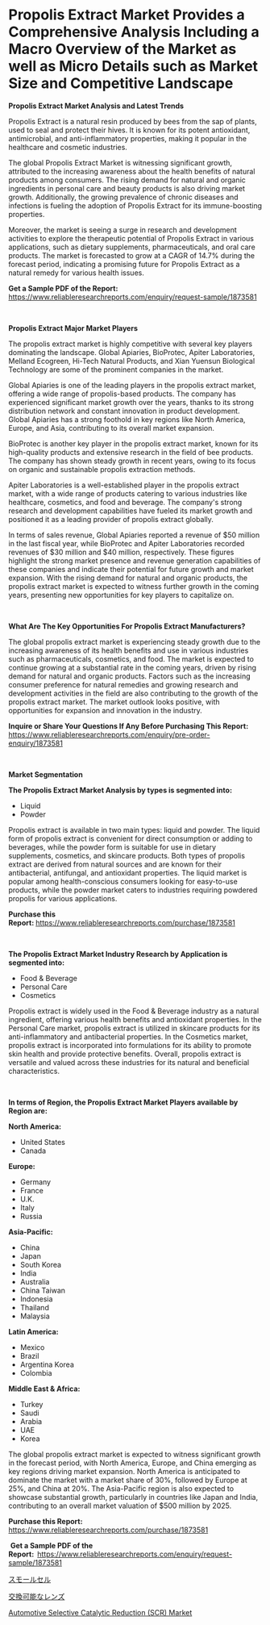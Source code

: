 <p><h1>Propolis Extract Market Provides a Comprehensive Analysis Including a Macro Overview of the Market as well as Micro Details such as Market Size and Competitive Landscape</h1></p><p><strong>Propolis Extract Market Analysis and Latest Trends</strong></p>
<p><p>Propolis Extract is a natural resin produced by bees from the sap of plants, used to seal and protect their hives. It is known for its potent antioxidant, antimicrobial, and anti-inflammatory properties, making it popular in the healthcare and cosmetic industries.</p><p>The global Propolis Extract Market is witnessing significant growth, attributed to the increasing awareness about the health benefits of natural products among consumers. The rising demand for natural and organic ingredients in personal care and beauty products is also driving market growth. Additionally, the growing prevalence of chronic diseases and infections is fueling the adoption of Propolis Extract for its immune-boosting properties.</p><p>Moreover, the market is seeing a surge in research and development activities to explore the therapeutic potential of Propolis Extract in various applications, such as dietary supplements, pharmaceuticals, and oral care products. The market is forecasted to grow at a CAGR of 14.7% during the forecast period, indicating a promising future for Propolis Extract as a natural remedy for various health issues.</p></p>
<p><strong>Get a Sample PDF of the Report:&nbsp;</strong> <a href="https://www.reliableresearchreports.com/enquiry/request-sample/1873581">https://www.reliableresearchreports.com/enquiry/request-sample/1873581</a></p>
<p>&nbsp;</p>
<p><strong>Propolis Extract Major Market Players</strong></p>
<p><p>The propolis extract market is highly competitive with several key players dominating the landscape. Global Apiaries, BioProtec, Apiter Laboratories, Melland Ecogreen, Hi-Tech Natural Products, and Xian Yuensun Biological Technology are some of the prominent companies in the market.</p><p>Global Apiaries is one of the leading players in the propolis extract market, offering a wide range of propolis-based products. The company has experienced significant market growth over the years, thanks to its strong distribution network and constant innovation in product development. Global Apiaries has a strong foothold in key regions like North America, Europe, and Asia, contributing to its overall market expansion.</p><p>BioProtec is another key player in the propolis extract market, known for its high-quality products and extensive research in the field of bee products. The company has shown steady growth in recent years, owing to its focus on organic and sustainable propolis extraction methods.</p><p>Apiter Laboratories is a well-established player in the propolis extract market, with a wide range of products catering to various industries like healthcare, cosmetics, and food and beverage. The company's strong research and development capabilities have fueled its market growth and positioned it as a leading provider of propolis extract globally.</p><p>In terms of sales revenue, Global Apiaries reported a revenue of $50 million in the last fiscal year, while BioProtec and Apiter Laboratories recorded revenues of $30 million and $40 million, respectively. These figures highlight the strong market presence and revenue generation capabilities of these companies and indicate their potential for future growth and market expansion. With the rising demand for natural and organic products, the propolis extract market is expected to witness further growth in the coming years, presenting new opportunities for key players to capitalize on.</p></p>
<p>&nbsp;</p>
<p><strong>What Are The Key Opportunities For Propolis Extract Manufacturers?</strong></p>
<p><p>The global propolis extract market is experiencing steady growth due to the increasing awareness of its health benefits and use in various industries such as pharmaceuticals, cosmetics, and food. The market is expected to continue growing at a substantial rate in the coming years, driven by rising demand for natural and organic products. Factors such as the increasing consumer preference for natural remedies and growing research and development activities in the field are also contributing to the growth of the propolis extract market. The market outlook looks positive, with opportunities for expansion and innovation in the industry.</p></p>
<p><strong>Inquire or Share Your Questions If Any Before Purchasing This Report:</strong> <a href="https://www.reliableresearchreports.com/enquiry/pre-order-enquiry/1873581">https://www.reliableresearchreports.com/enquiry/pre-order-enquiry/1873581</a></p>
<p>&nbsp;</p>
<p><strong>Market Segmentation</strong></p>
<p><strong>The Propolis Extract Market Analysis by types is segmented into:</strong></p>
<p><ul><li>Liquid</li><li>Powder</li></ul></p>
<p><p>Propolis extract is available in two main types: liquid and powder. The liquid form of propolis extract is convenient for direct consumption or adding to beverages, while the powder form is suitable for use in dietary supplements, cosmetics, and skincare products. Both types of propolis extract are derived from natural sources and are known for their antibacterial, antifungal, and antioxidant properties. The liquid market is popular among health-conscious consumers looking for easy-to-use products, while the powder market caters to industries requiring powdered propolis for various applications.</p></p>
<p><strong>Purchase this Report:&nbsp;</strong><a href="https://www.reliableresearchreports.com/purchase/1873581">https://www.reliableresearchreports.com/purchase/1873581</a></p>
<p>&nbsp;</p>
<p><strong>The Propolis Extract Market Industry Research by Application is segmented into:</strong></p>
<p><ul><li>Food & Beverage</li><li>Personal Care</li><li>Cosmetics</li></ul></p>
<p><p>Propolis extract is widely used in the Food & Beverage industry as a natural ingredient, offering various health benefits and antioxidant properties. In the Personal Care market, propolis extract is utilized in skincare products for its anti-inflammatory and antibacterial properties. In the Cosmetics market, propolis extract is incorporated into formulations for its ability to promote skin health and provide protective benefits. Overall, propolis extract is versatile and valued across these industries for its natural and beneficial characteristics.</p></p>
<p>&nbsp;</p>
<p><strong>In terms of Region, the Propolis Extract Market Players available by Region are:</strong></p>
<p>
    <p> <strong> North America: </strong>
        <ul>
            <li>United States</li>
            <li>Canada</li>
        </ul>
        </p> 
    <p> <strong> Europe: </strong>
        <ul>
            <li>Germany</li>
            <li>France</li>
            <li>U.K.</li>
            <li>Italy</li>
            <li>Russia</li>
        </ul>
        </p> 
    <p> <strong> Asia-Pacific: </strong>
        <ul>
            <li>China</li>
            <li>Japan</li>
            <li>South Korea</li>
            <li>India</li>
            <li>Australia</li>
            <li>China Taiwan</li>
            <li>Indonesia</li>
            <li>Thailand</li>
            <li>Malaysia</li>
        </ul>
        </p> 
    <p> <strong> Latin America: </strong>
        <ul>
            <li>Mexico</li>
            <li>Brazil</li>
            <li>Argentina Korea</li>
            <li>Colombia</li>
        </ul>
        </p> 
    <p> <strong> Middle East & Africa: </strong>
        <ul>
            <li>Turkey</li>
            <li>Saudi</li>
            <li>Arabia</li>
            <li>UAE</li>
            <li>Korea</li>
        </ul>
    </p>
    </p>
<p><p>The global propolis extract market is expected to witness significant growth in the forecast period, with North America, Europe, and China emerging as key regions driving market expansion. North America is anticipated to dominate the market with a market share of 30%, followed by Europe at 25%, and China at 20%. The Asia-Pacific region is also expected to showcase substantial growth, particularly in countries like Japan and India, contributing to an overall market valuation of $500 million by 2025.</p></p>
<p><strong>Purchase this Report: </strong><a href="https://www.reliableresearchreports.com/purchase/1873581">https://www.reliableresearchreports.com/purchase/1873581</a></p>
<p>&nbsp;<strong>Get a Sample PDF of the Report:&nbsp;&nbsp;</strong><a href="https://www.reliableresearchreports.com/enquiry/request-sample/1873581">https://www.reliableresearchreports.com/enquiry/request-sample/1873581</a></p>
<p><strong></strong></p>
<p><p><a href="https://medium.com/@diegogaylord2023/%E5%B0%8F%E3%82%BB%E3%83%AB%E5%B8%82%E5%A0%B4-%E3%82%BF%E3%82%A4%E3%83%97-%E3%82%A2%E3%83%97%E3%83%AA%E3%82%B1%E3%83%BC%E3%82%B7%E3%83%A7%E3%83%B3-%E5%9C%B0%E7%90%86%E3%81%AB%E3%82%88%E3%82%8B%E5%8C%85%E6%8B%AC%E7%9A%84%E3%81%AA%E8%A9%95%E4%BE%A1-1f114bef05c5">スモールセル</a></p><p><a href="https://medium.com/@juan.colorado_15/%E4%BA%A4%E6%8F%9B%E3%83%AC%E3%83%B3%E3%82%BA%E5%B8%82%E5%A0%B4-%E5%B8%82%E5%A0%B4cagr-%E5%B8%82%E5%A0%B4%E3%83%88%E3%83%AC%E3%83%B3%E3%83%89-%E6%88%90%E9%95%B7%E6%88%A6%E7%95%A5%E3%81%AB%E9%96%A2%E3%81%99%E3%82%8B%E6%B4%9E%E5%AF%9F-c51707b8d03c">交換可能なレンズ</a></p><p><a href="https://view.publitas.com/reportprime-1/automotive-selective-catalytic-reduction-scr-market-a-comprehensive-report-of-its-market-share-growth-trends-2024-2031/">Automotive Selective Catalytic Reduction (SCR) Market</a></p></p>